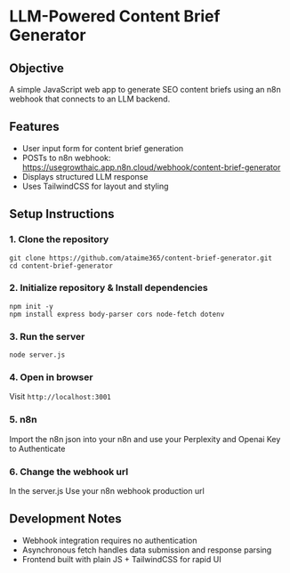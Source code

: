 # LLM-Powered Content Brief Generator

## Objective
A simple JavaScript web app to generate SEO content briefs using an n8n webhook that connects to an LLM backend.

## Features
- User input form for content brief generation
- POSTs to n8n webhook: https://usegrowthaic.app.n8n.cloud/webhook/content-brief-generator
- Displays structured LLM response
- Uses TailwindCSS for layout and styling

## Setup Instructions

### 1. Clone the repository
```
git clone https://github.com/ataime365/content-brief-generator.git
cd content-brief-generator
```

### 2. Initialize repository & Install dependencies
```
npm init -y
npm install express body-parser cors node-fetch dotenv
```

### 3. Run the server
```
node server.js
```

### 4. Open in browser
Visit `http://localhost:3001`

### 5. n8n
Import the n8n json into your n8n and use your Perplexity and Openai Key to Authenticate

### 6. Change the webhook url
In the server.js Use your n8n webhook production url


## Development Notes
- Webhook integration requires no authentication
- Asynchronous fetch handles data submission and response parsing
- Frontend built with plain JS + TailwindCSS for rapid UI


